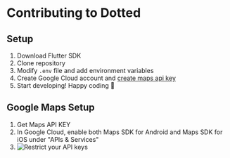 # Contributing to Dotted

## Setup

1. Download Flutter SDK
2. Clone repository
3. Modify `.env` file and add environment variables
4. Create Google Cloud account and [create maps api key](https://console.cloud.google.com/google/maps-apis/)
5. Start developing! Happy coding 🍻

## Google Maps Setup

1. Get Maps API KEY
2. In Google Cloud, enable both Maps SDK for Android and Maps SDK for iOS under "APIs & Services"
3. ![Restrict your API keys]("/assets/images/restrict_google_api_key.png")
